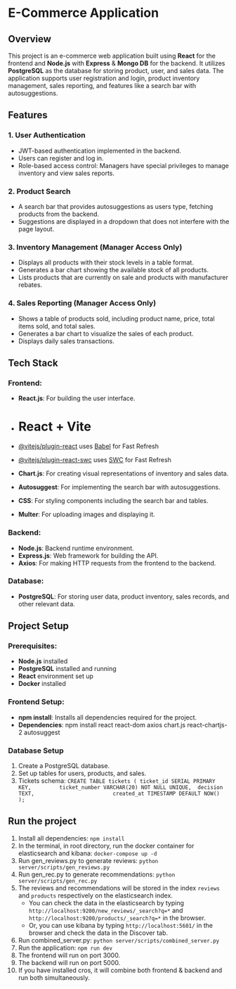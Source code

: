 # E-Commerce Application

## Overview
This project is an e-commerce web application built using **React** for the frontend and **Node.js** with **Express** & **Mongo DB** for the backend. It utilizes **PostgreSQL** as the database for storing product, user, and sales data. The application supports user registration and login, product inventory management, sales reporting, and features like a search bar with autosuggestions.

## Features

### 1. **User Authentication**
   - JWT-based authentication implemented in the backend.
   - Users can register and log in.
   - Role-based access control: Managers have special privileges to manage inventory and view sales reports.

### 2. **Product Search**
   - A search bar that provides autosuggestions as users type, fetching products from the backend.
   - Suggestions are displayed in a dropdown that does not interfere with the page layout.
   
### 3. **Inventory Management (Manager Access Only)**
   - Displays all products with their stock levels in a table format.
   - Generates a bar chart showing the available stock of all products.
   - Lists products that are currently on sale and products with manufacturer rebates.

### 4. **Sales Reporting (Manager Access Only)**
   - Shows a table of products sold, including product name, price, total items sold, and total sales.
   - Generates a bar chart to visualize the sales of each product.
   - Displays daily sales transactions.

## Tech Stack

### Frontend:
- **React.js**: For building the user interface.
- # React + Vite
- [@vitejs/plugin-react](https://github.com/vitejs/vite-plugin-react/blob/main/packages/plugin-react/README.md) uses [Babel](https://babeljs.io/) for Fast Refresh
- [@vitejs/plugin-react-swc](https://github.com/vitejs/vite-plugin-react-swc) uses [SWC](https://swc.rs/) for Fast Refresh

- **Chart.js**: For creating visual representations of inventory and sales data.
- **Autosuggest**: For implementing the search bar with autosuggestions.
- **CSS**: For styling components including the search bar and tables.
- **Multer**: For uploading images and displaying it.

### Backend:
- **Node.js**: Backend runtime environment.
- **Express.js**: Web framework for building the API.
- **Axios**: For making HTTP requests from the frontend to the backend. 

### Database:
- **PostgreSQL**: For storing user data, product inventory, sales records, and other relevant data.


## Project Setup

### Prerequisites:
- **Node.js** installed
- **PostgreSQL** installed and running
- **React** environment set up
- **Docker** installed

### Frontend Setup: 
- **npm install**: Installs all dependencies required for the project.
- **Dependencies**: npm install react react-dom axios chart.js react-chartjs-2 autosuggest


### Database Setup

1. Create a PostgreSQL database.
2. Set up tables for users, products, and sales.
3. Tickets schema: `CREATE TABLE tickets (
                        ticket_id SERIAL PRIMARY KEY,        
                        ticket_number VARCHAR(20) NOT NULL UNIQUE, 
                        decision TEXT,                        
                        created_at TIMESTAMP DEFAULT NOW()     
                     );`
   
## Run the project

1. Install all dependencies: `npm install`
2. In the terminal, in root directory, run the docker container for elasticsearch and kibana: `docker-compose up -d`
3. Run gen_reviews.py to generate reviews: `python server/scripts/gen_reviews.py`
4. Run gen_rec.py to generate recommendations: `python server/scripts/gen_rec.py`
4. The reviews and recommendations will be stored in the index `reviews` and `products` respectively on the elasticsearch index.
   - You can check the data in the elasticsearch by typing `http://localhost:9200/new_reviews/_search?q=*` and `http://localhost:9200/products/_search?q=*` in the browser.
   - Or, you can use kibana by typing `http://localhost:5601/` in the browser and check the data in the Discover tab.
5. Run combined_server.py: `python server/scripts/combined_server.py`
6. Run the application: `npm run dev`       
7. The frontend will run on port 3000.
8. The backend will run on port 5000.
9. If you have installed cros, it will combine both frontend & backend and run both simultaneously.
